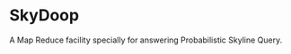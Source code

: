SkyDoop
==================

A Map Reduce facility specially for answering Probabilistic Skyline Query.
